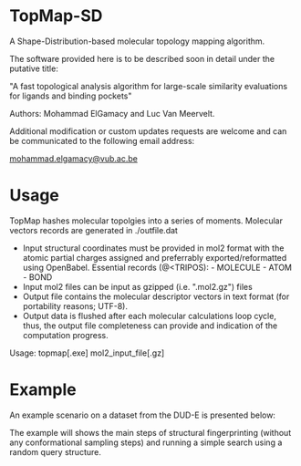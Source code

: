 TopMap-SD
=========

A Shape-Distribution-based molecular topology mapping algorithm.


The software provided here is to be described soon in detail under the putative title:

"A fast topological analysis algorithm for large-scale similarity evaluations for ligands
and binding pockets"

Authors: Mohammad ElGamacy and Luc Van Meervelt.



Additional modification or custom updates requests are welcome and can
be communicated to the following email address: 

mohammad.elgamacy@vub.ac.be

Usage
=====

TopMap hashes molecular topolgies into a series of moments.
Molecular vectors records are generated in ./outfile.dat

- Input structural coordinates must be provided in mol2 format
    with the atomic partial charges assigned and preferrably
    exported/reformatted using OpenBabel.
    Essential records (@<TRIPOS):
        - MOLECULE
        - ATOM
        - BOND
- Input mol2 files can be input as gzipped (i.e. ".mol2.gz") files
- Output file contains the molecular descriptor vectors
    in text format (for portability reasons; UTF-8).
- Output data is flushed after each molecular calculations loop
    cycle, thus, the output file completeness can provide and
    indication of the computation progress.

Usage:
topmap[.exe] mol2_input_file[.gz]

Example
=======

An example scenario on a dataset from the DUD-E is presented below:

The example will shows the main steps of structural fingerprinting (without any conformational sampling steps) and running a simple search using a random query structure.

